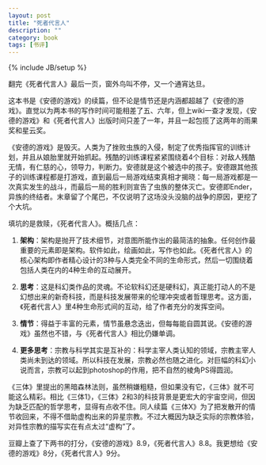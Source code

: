 ```yaml
---
layout: post
title: "死者代言人"
description: ""
category: book
tags: [书评]
---
```

{% include JB/setup %}

翻完《死者代言人》最后一页，窗外鸟叫不停，又一个通宵达旦。

这本书是《安德的游戏》的续篇，但不论是情节还是内涵都超越了《安德的游戏》。直觉以为两本书的写作时间可能相差了五、六年，但上wiki一查才发现，《安德的游戏》和《死者代言人》出版时间只差了一年，并且一起包揽了这两年的雨果奖和星云奖。

《安德的游戏》是毁灭。人类为了挫败虫族的入侵，制定了优秀指挥官的训练计划，并且从娘胎里就开始抓起。残酷的训练课程紧紧围绕着4个目标：对敌人残酷无情，有仁慈的心，领导力，判断力。安德就是这个被选中的孩子。安德跟其他孩子的训练课程都是打游戏，直到最后一局游戏结束真相才揭晓：每一局游戏都是一次真实发生的战斗，而最后一局的胜利则宣告了虫族的整体灭亡。安德即Ender，异族的终结者。末章留了个尾巴，不仅说明了这场没头没脑的战争的原因，更挖了个大坑。

填坑的是救赎，《死者代言人》。概括几点：

1. **架构**：架构是抛开了技术细节，对意图所能作出的最简洁的抽象。任何创作最重要的元素即是架构。软件如此，绘画如此，写作也如此。《死者代言人》的核心架构即作者精心设计的3种与人类完全不同的生命形式，然后一切围绕着包括人类在内的4种生命的互动展开。

2. **思考**：这是科幻类作品的灵魂。不论软科幻还是硬科幻，真正能打动人的不是幻想出来的新奇科技，而是科技发展带来的伦理冲突或者哲理思考。这方面，《死者代言人》里4种生命形式间的互动，给了作者充分的发挥空间。

3. **情节**：得益于丰富的元素，情节虽悬念迭出，但每每能自圆其说。《安德的游戏》虽然也不错，与《死者代言人》相比仍嫌单调。

4. **更多思考**：宗教与科学其实是互补的：科学主宰人类认知的领域，宗教主宰人类尚未到达的领域。所以科技在发展，宗教必然也随之进化。对巨幅的科幻小说而言，宗教可以起到photoshop的作用，把不自然的棱角PS得圆润。

《三体》里提出的黑暗森林法则，虽然稍嫌粗糙，但如果没有它，《三体》就不可能这么精彩。相比《三体1》，《三体》2和3的科技背景是更宏大的宇宙空间，但因为缺乏匹配的哲学思考，显得有点收不住。同人续篇《三体X》为了把发散开的情节收回来，不得不借助虚构出来的异星宗教。不过大概因为缺乏实际的宗教体验，对异性宗教的描写实在有点太过“虚构”了。

豆瓣上查了下两书的打分，《安德的游戏》8.9，《死者代言人》8.8。我更想给《安德的游戏》8分，《死者代言人》9分。